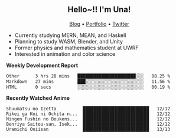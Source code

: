 <h2 align="center">
  Hello~!! I'm Una!
</h2>

<p align="center">
  <a href="https://anarchy.website/">Blog</a> &bull;
  <a href="https://una-ada.github.io/">Portfolio</a> &bull;
  <a href="https://twitter.com/xn__z7x">Twitter</a>
</p>

- Currently studying MERN, MEAN, and Haskell
- Planning to study WASM, Blender, and Unity
- Former physics and mathematics student at UWRF
- Interested in animation and color science

**Weekly Development Report**

<!--START_SECTION:waka-->

```txt
Other      3 hrs 28 mins   ██████████████████████░░░   88.25 %
Markdown   27 mins         ███░░░░░░░░░░░░░░░░░░░░░░   11.56 %
HTML       0 secs          ░░░░░░░░░░░░░░░░░░░░░░░░░   00.19 %
```

<!--END_SECTION:waka-->

**Recently Watched Anime**

<!-- RECENT-ANIME:START -->

    Shuumatsu no Izetta          █████████████████████████   12/12
    Rikei ga Koi ni Ochita n...  █████████████████████████   12/12
    Ningen Fushin no Boukens...  █████████████████████████   12/12
    Benriya Saitou-san, Isek...  █████████████████████████   12/12
    Uramichi Oniisan             █████████████████████████   13/13
<!-- RECENT-ANIME:END -->
